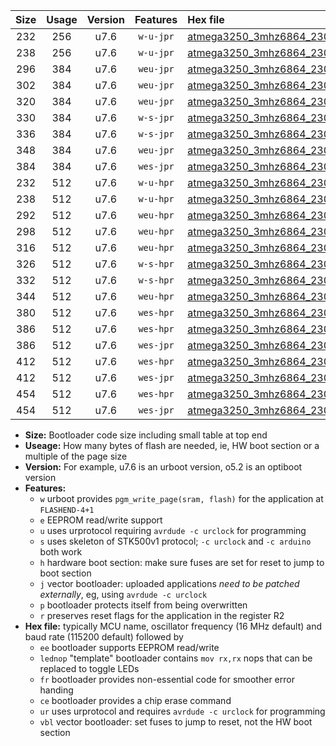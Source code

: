 |Size|Usage|Version|Features|Hex file|
|:-:|:-:|:-:|:-:|:--|
|232|256|u7.6|`w-u-jpr`|[atmega3250_3mhz6864_230400bps_ur_vbl.hex](https://raw.githubusercontent.com/stefanrueger/urboot/main//atmega3250_3mhz6864_230400bps_ur_vbl.hex)|
|238|256|u7.6|`w-u-jpr`|[atmega3250_3mhz6864_230400bps_lednop_ur_vbl.hex](https://raw.githubusercontent.com/stefanrueger/urboot/main//atmega3250_3mhz6864_230400bps_lednop_ur_vbl.hex)|
|296|384|u7.6|`weu-jpr`|[atmega3250_3mhz6864_230400bps_ee_ur_vbl.hex](https://raw.githubusercontent.com/stefanrueger/urboot/main//atmega3250_3mhz6864_230400bps_ee_ur_vbl.hex)|
|302|384|u7.6|`weu-jpr`|[atmega3250_3mhz6864_230400bps_ee_lednop_ur_vbl.hex](https://raw.githubusercontent.com/stefanrueger/urboot/main//atmega3250_3mhz6864_230400bps_ee_lednop_ur_vbl.hex)|
|320|384|u7.6|`weu-jpr`|[atmega3250_3mhz6864_230400bps_ee_lednop_fr_ur_vbl.hex](https://raw.githubusercontent.com/stefanrueger/urboot/main//atmega3250_3mhz6864_230400bps_ee_lednop_fr_ur_vbl.hex)|
|330|384|u7.6|`w-s-jpr`|[atmega3250_3mhz6864_230400bps_vbl.hex](https://raw.githubusercontent.com/stefanrueger/urboot/main//atmega3250_3mhz6864_230400bps_vbl.hex)|
|336|384|u7.6|`w-s-jpr`|[atmega3250_3mhz6864_230400bps_lednop_vbl.hex](https://raw.githubusercontent.com/stefanrueger/urboot/main//atmega3250_3mhz6864_230400bps_lednop_vbl.hex)|
|348|384|u7.6|`weu-jpr`|[atmega3250_3mhz6864_230400bps_ee_lednop_fr_ce_ur_vbl.hex](https://raw.githubusercontent.com/stefanrueger/urboot/main//atmega3250_3mhz6864_230400bps_ee_lednop_fr_ce_ur_vbl.hex)|
|384|384|u7.6|`wes-jpr`|[atmega3250_3mhz6864_230400bps_ee_vbl.hex](https://raw.githubusercontent.com/stefanrueger/urboot/main//atmega3250_3mhz6864_230400bps_ee_vbl.hex)|
|232|512|u7.6|`w-u-hpr`|[atmega3250_3mhz6864_230400bps_ur.hex](https://raw.githubusercontent.com/stefanrueger/urboot/main//atmega3250_3mhz6864_230400bps_ur.hex)|
|238|512|u7.6|`w-u-hpr`|[atmega3250_3mhz6864_230400bps_lednop_ur.hex](https://raw.githubusercontent.com/stefanrueger/urboot/main//atmega3250_3mhz6864_230400bps_lednop_ur.hex)|
|292|512|u7.6|`weu-hpr`|[atmega3250_3mhz6864_230400bps_ee_ur.hex](https://raw.githubusercontent.com/stefanrueger/urboot/main//atmega3250_3mhz6864_230400bps_ee_ur.hex)|
|298|512|u7.6|`weu-hpr`|[atmega3250_3mhz6864_230400bps_ee_lednop_ur.hex](https://raw.githubusercontent.com/stefanrueger/urboot/main//atmega3250_3mhz6864_230400bps_ee_lednop_ur.hex)|
|316|512|u7.6|`weu-hpr`|[atmega3250_3mhz6864_230400bps_ee_lednop_fr_ur.hex](https://raw.githubusercontent.com/stefanrueger/urboot/main//atmega3250_3mhz6864_230400bps_ee_lednop_fr_ur.hex)|
|326|512|u7.6|`w-s-hpr`|[atmega3250_3mhz6864_230400bps.hex](https://raw.githubusercontent.com/stefanrueger/urboot/main//atmega3250_3mhz6864_230400bps.hex)|
|332|512|u7.6|`w-s-hpr`|[atmega3250_3mhz6864_230400bps_lednop.hex](https://raw.githubusercontent.com/stefanrueger/urboot/main//atmega3250_3mhz6864_230400bps_lednop.hex)|
|344|512|u7.6|`weu-hpr`|[atmega3250_3mhz6864_230400bps_ee_lednop_fr_ce_ur.hex](https://raw.githubusercontent.com/stefanrueger/urboot/main//atmega3250_3mhz6864_230400bps_ee_lednop_fr_ce_ur.hex)|
|380|512|u7.6|`wes-hpr`|[atmega3250_3mhz6864_230400bps_ee.hex](https://raw.githubusercontent.com/stefanrueger/urboot/main//atmega3250_3mhz6864_230400bps_ee.hex)|
|386|512|u7.6|`wes-hpr`|[atmega3250_3mhz6864_230400bps_ee_lednop.hex](https://raw.githubusercontent.com/stefanrueger/urboot/main//atmega3250_3mhz6864_230400bps_ee_lednop.hex)|
|386|512|u7.6|`wes-jpr`|[atmega3250_3mhz6864_230400bps_ee_lednop_vbl.hex](https://raw.githubusercontent.com/stefanrueger/urboot/main//atmega3250_3mhz6864_230400bps_ee_lednop_vbl.hex)|
|412|512|u7.6|`wes-hpr`|[atmega3250_3mhz6864_230400bps_ee_lednop_fr.hex](https://raw.githubusercontent.com/stefanrueger/urboot/main//atmega3250_3mhz6864_230400bps_ee_lednop_fr.hex)|
|412|512|u7.6|`wes-jpr`|[atmega3250_3mhz6864_230400bps_ee_lednop_fr_vbl.hex](https://raw.githubusercontent.com/stefanrueger/urboot/main//atmega3250_3mhz6864_230400bps_ee_lednop_fr_vbl.hex)|
|454|512|u7.6|`wes-hpr`|[atmega3250_3mhz6864_230400bps_ee_lednop_fr_ce.hex](https://raw.githubusercontent.com/stefanrueger/urboot/main//atmega3250_3mhz6864_230400bps_ee_lednop_fr_ce.hex)|
|454|512|u7.6|`wes-jpr`|[atmega3250_3mhz6864_230400bps_ee_lednop_fr_ce_vbl.hex](https://raw.githubusercontent.com/stefanrueger/urboot/main//atmega3250_3mhz6864_230400bps_ee_lednop_fr_ce_vbl.hex)|

- **Size:** Bootloader code size including small table at top end
- **Useage:** How many bytes of flash are needed, ie, HW boot section or a multiple of the page size
- **Version:** For example, u7.6 is an urboot version, o5.2 is an optiboot version
- **Features:**
  + `w` urboot provides `pgm_write_page(sram, flash)` for the application at `FLASHEND-4+1`
  + `e` EEPROM read/write support
  + `u` uses urprotocol requiring `avrdude -c urclock` for programming
  + `s` uses skeleton of STK500v1 protocol; `-c urclock` and `-c arduino` both work
  + `h` hardware boot section: make sure fuses are set for reset to jump to boot section
  + `j` vector bootloader: uploaded applications *need to be patched externally*, eg, using `avrdude -c urclock`
  + `p` bootloader protects itself from being overwritten
  + `r` preserves reset flags for the application in the register R2
- **Hex file:** typically MCU name, oscillator frequency (16 MHz default) and baud rate (115200 default) followed by
  + `ee` bootloader supports EEPROM read/write
  + `lednop` "template" bootloader contains `mov rx,rx` nops that can be replaced to toggle LEDs
  + `fr` bootloader provides non-essential code for smoother error handing
  + `ce` bootloader provides a chip erase command
  + `ur` uses urprotocol and requires `avrdude -c urclock` for programming
  + `vbl` vector bootloader: set fuses to jump to reset, not the HW boot section
